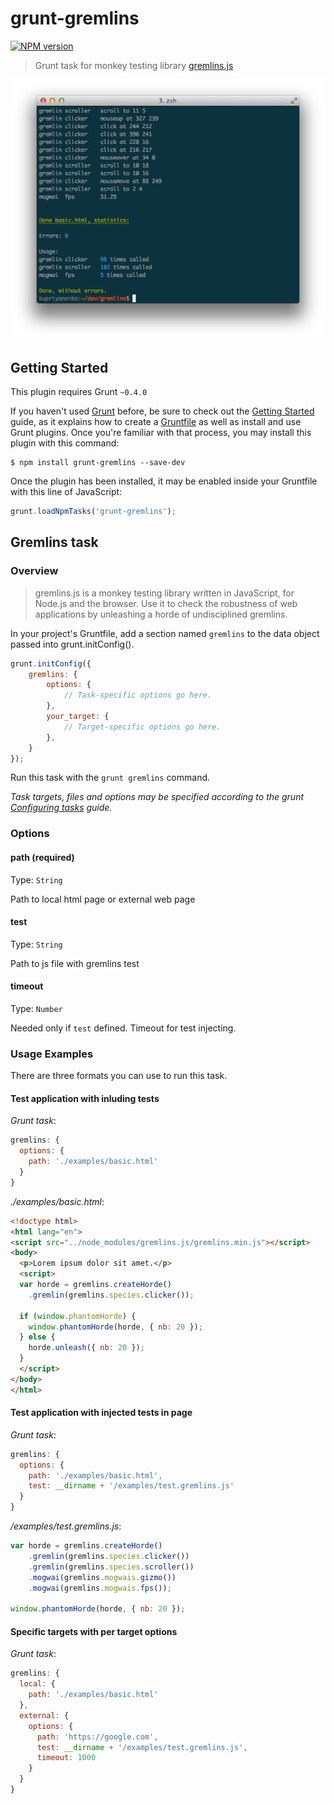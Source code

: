 grunt-gremlins
============

[![NPM version](https://badge.fury.io/js/grunt-gremlins.png)](http://badge.fury.io/js/grunt-gremlins)

> Grunt task for monkey testing library [gremlins.js](https://github.com/marmelab/gremlins.js)

![](https://raw.githubusercontent.com/kupriyanenko/grunt-gremlins/gh-pages/img/screenshot.png)

## Getting Started
This plugin requires Grunt `~0.4.0`

If you haven't used [Grunt](http://gruntjs.com/) before, be sure to check out the [Getting Started](http://gruntjs.com/getting-started) guide, as it explains how to create a [Gruntfile](http://gruntjs.com/sample-gruntfile) as well as install and use Grunt plugins. Once you're familiar with that process, you may install this plugin with this command:

```shell
$ npm install grunt-gremlins --save-dev
```

Once the plugin has been installed, it may be enabled inside your Gruntfile with this line of JavaScript:

```js
grunt.loadNpmTasks('grunt-gremlins');
```

## Gremlins task

### Overview

> gremlins.js is a monkey testing library written in JavaScript, for Node.js and the browser. Use it to check the robustness of web applications by unleashing a horde of undisciplined gremlins.

In your project's Gruntfile, add a section named `gremlins` to the data object passed into grunt.initConfig().

```js
grunt.initConfig({
    gremlins: {
        options: {
            // Task-specific options go here.
        },
        your_target: {
            // Target-specific options go here.
        },
    }
});
```

Run this task with the `grunt gremlins` command.

_Task targets, files and options may be specified according to the grunt [Configuring tasks](http://gruntjs.com/configuring-tasks) guide._

### Options

#### path (required)
Type: `String`

Path to local html page or external web page

#### test
Type: `String`

Path to js file with gremlins test

#### timeout
Type: `Number`

Needed only if `test` defined. Timeout for test injecting.

### Usage Examples

There are three formats you can use to run this task.

#### Test application with inluding tests

_Grunt task_:
```js
gremlins: {
  options: {
    path: './examples/basic.html'
  }
}
```

_./examples/basic.html_:
```html
<!doctype html>
<html lang="en">
<script src="../node_modules/gremlins.js/gremlins.min.js"></script>
<body>
  <p>Lorem ipsum dolor sit amet.</p>
  <script>
  var horde = gremlins.createHorde()
    .gremlin(gremlins.species.clicker());

  if (window.phantomHorde) {
    window.phantomHorde(horde, { nb: 20 });
  } else {
    horde.unleash({ nb: 20 });
  }
  </script>
</body>
</html>
```

#### Test application with injected tests in page

_Grunt task_:
```js
gremlins: {
  options: {
    path: './examples/basic.html',
    test: __dirname + '/examples/test.gremlins.js'
  }
}
```

_/examples/test.gremlins.js_:
```js
var horde = gremlins.createHorde()
    .gremlin(gremlins.species.clicker())
    .gremlin(gremlins.species.scroller())
    .mogwai(gremlins.mogwais.gizmo())
    .mogwai(gremlins.mogwais.fps());

window.phantomHorde(horde, { nb: 20 });
```

#### Specific targets with per target options

_Grunt task_:
```js
gremlins: {
  local: {
    path: './examples/basic.html'
  },
  external: {
    options: {
      path: 'https://google.com',
      test: __dirname + '/examples/test.gremlins.js',
      timeout: 1000
    }
  }
}
```